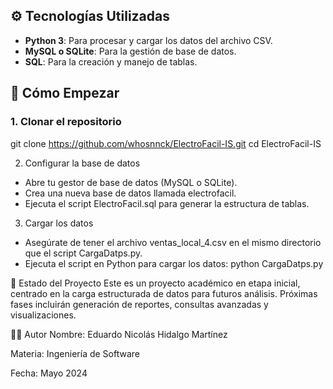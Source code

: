 ## ⚙️ Tecnologías Utilizadas

- **Python 3**: Para procesar y cargar los datos del archivo CSV.
- **MySQL o SQLite**: Para la gestión de base de datos.
- **SQL**: Para la creación y manejo de tablas.

## 🚀 Cómo Empezar

### 1. Clonar el repositorio
git clone https://github.com/whosnnck/ElectroFacil-IS.git
cd ElectroFacil-IS

2. Configurar la base de datos
- Abre tu gestor de base de datos (MySQL o SQLite).
- Crea una nueva base de datos llamada electrofacil.
- Ejecuta el script ElectroFacil.sql para generar la estructura de tablas.

3. Cargar los datos
- Asegúrate de tener el archivo ventas_local_4.csv en el mismo directorio que el script CargaDatps.py.
- Ejecuta el script en Python para cargar los datos:
python CargaDatps.py

🧪 Estado del Proyecto
Este es un proyecto académico en etapa inicial, centrado en la carga estructurada de datos para futuros análisis. Próximas fases incluirán generación de reportes, consultas avanzadas y visualizaciones.

👨‍💻 Autor
Nombre: Eduardo Nicolás Hidalgo Martínez

Materia: Ingeniería de Software

Fecha: Mayo 2024
